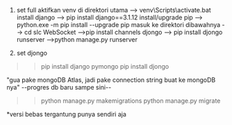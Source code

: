 
1. set full
aktifkan venv di direktori utama --> venv\Scripts\activate.bat
install django --> pip install django==3.1.12
install/upgrade pip --> python.exe -m pip install --upgrade pip
masuk ke direktori dibawahnya --> cd slc
WebSocket -->pip install channels
djongo --> pip install djongo
runserver -->python manage.py runserver



2. set djongo
>>pip install django pymongo
>>pip install djongo

"gua pake mongoDB Atlas, jadi pake connection string buat ke mongoDB nya"
--progres db baru sampe sini--
>>python manage.py makemigrations
>>python manage.py migrate


*versi bebas tergantung punya sendiri aja
